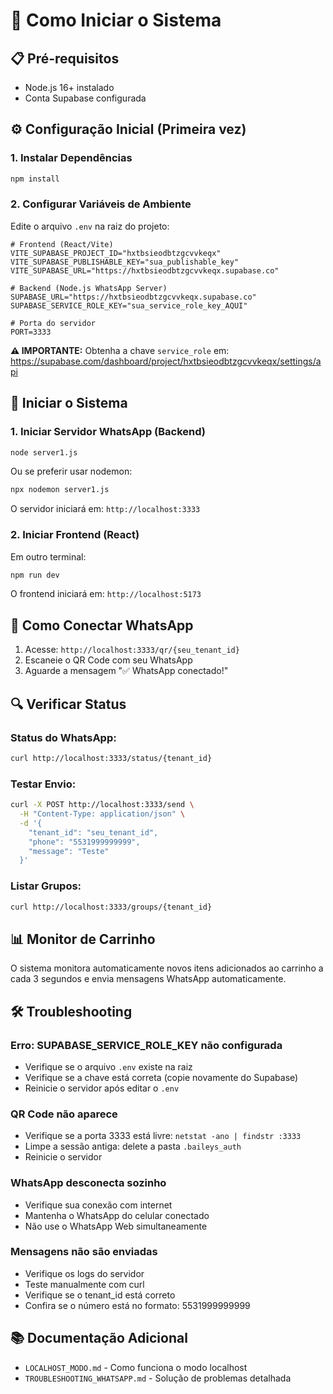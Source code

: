 # 🚀 Como Iniciar o Sistema

## 📋 Pré-requisitos

- Node.js 16+ instalado
- Conta Supabase configurada

## ⚙️ Configuração Inicial (Primeira vez)

### 1. Instalar Dependências

```bash
npm install
```

### 2. Configurar Variáveis de Ambiente

Edite o arquivo `.env` na raiz do projeto:

```env
# Frontend (React/Vite)
VITE_SUPABASE_PROJECT_ID="hxtbsieodbtzgcvvkeqx"
VITE_SUPABASE_PUBLISHABLE_KEY="sua_publishable_key"
VITE_SUPABASE_URL="https://hxtbsieodbtzgcvvkeqx.supabase.co"

# Backend (Node.js WhatsApp Server)
SUPABASE_URL="https://hxtbsieodbtzgcvvkeqx.supabase.co"
SUPABASE_SERVICE_ROLE_KEY="sua_service_role_key_AQUI"

# Porta do servidor
PORT=3333
```

**⚠️ IMPORTANTE:** Obtenha a chave `service_role` em:
https://supabase.com/dashboard/project/hxtbsieodbtzgcvvkeqx/settings/api

## 🎯 Iniciar o Sistema

### 1. Iniciar Servidor WhatsApp (Backend)

```bash
node server1.js
```

Ou se preferir usar nodemon:

```bash
npx nodemon server1.js
```

O servidor iniciará em: `http://localhost:3333`

### 2. Iniciar Frontend (React)

Em outro terminal:

```bash
npm run dev
```

O frontend iniciará em: `http://localhost:5173`

## 📱 Como Conectar WhatsApp

1. Acesse: `http://localhost:3333/qr/{seu_tenant_id}`
2. Escaneie o QR Code com seu WhatsApp
3. Aguarde a mensagem "✅ WhatsApp conectado!"

## 🔍 Verificar Status

### Status do WhatsApp:
```bash
curl http://localhost:3333/status/{tenant_id}
```

### Testar Envio:
```bash
curl -X POST http://localhost:3333/send \
  -H "Content-Type: application/json" \
  -d '{
    "tenant_id": "seu_tenant_id",
    "phone": "5531999999999",
    "message": "Teste"
  }'
```

### Listar Grupos:
```bash
curl http://localhost:3333/groups/{tenant_id}
```

## 📊 Monitor de Carrinho

O sistema monitora automaticamente novos itens adicionados ao carrinho a cada 3 segundos e envia mensagens WhatsApp automaticamente.

## 🛠️ Troubleshooting

### Erro: SUPABASE_SERVICE_ROLE_KEY não configurada
- Verifique se o arquivo `.env` existe na raiz
- Verifique se a chave está correta (copie novamente do Supabase)
- Reinicie o servidor após editar o `.env`

### QR Code não aparece
- Verifique se a porta 3333 está livre: `netstat -ano | findstr :3333`
- Limpe a sessão antiga: delete a pasta `.baileys_auth`
- Reinicie o servidor

### WhatsApp desconecta sozinho
- Verifique sua conexão com internet
- Mantenha o WhatsApp do celular conectado
- Não use o WhatsApp Web simultaneamente

### Mensagens não são enviadas
- Verifique os logs do servidor
- Teste manualmente com curl
- Verifique se o tenant_id está correto
- Confira se o número está no formato: 5531999999999

## 📚 Documentação Adicional

- `LOCALHOST_MODO.md` - Como funciona o modo localhost
- `TROUBLESHOOTING_WHATSAPP.md` - Solução de problemas detalhada
